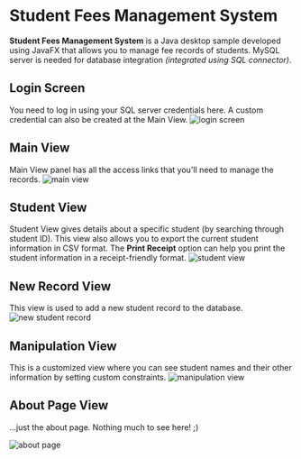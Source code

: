 # Student Fees Management System
__Student Fees Management System__ is a Java desktop sample developed using JavaFX that allows you to manage fee records of students. 
MySQL server is needed for database integration *(integrated using SQL connector)*.

## Login Screen
You need to log in using your SQL server credentials here. A custom credential can also be created at the Main View.
![login screen](https://i.imgur.com/2pyeCEe.jpg)

## Main View
Main View panel has all the access links that you'll need to manage the records.
![main view](https://i.imgur.com/uCmy5Fe.jpg)

## Student View
Student View gives details about a specific student (by searching through student ID). This view also allows you to export the current student information in CSV format. The __Print Receipt__ option can help you print the student information in a receipt-friendly format.
![student view](https://i.imgur.com/txifdO9.jpg)

## New Record View
This view is used to add a new student record to the database.
![new student record](https://i.imgur.com/duZh9Wr.jpg)

## Manipulation View
This is a customized view where you can see student names and their other information by setting custom constraints.
![manipulation view](https://i.imgur.com/Qobb15B.jpg)

## About Page View
...just the about page. Nothing much to see here! ;)

![about page](https://i.imgur.com/icUpH9W.jpg)
